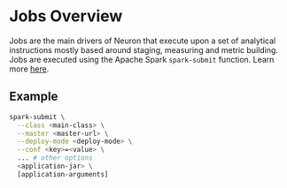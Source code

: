 # Jobs Overview

Jobs are the main drivers of Neuron that execute upon a set of analytical instructions mostly based around staging, measuring and metric building.  Jobs are executed using the Apache Spark `spark-submit` function.  Learn more [here](https://spark.apache.org/docs/latest/submitting-applications.html).

## Example

```bash
spark-submit \
  --class <main-class> \
  --master <master-url> \
  --deploy-mode <deploy-mode> \
  --conf <key>=<value> \
  ... # other options
  <application-jar> \
  [application-arguments]
```